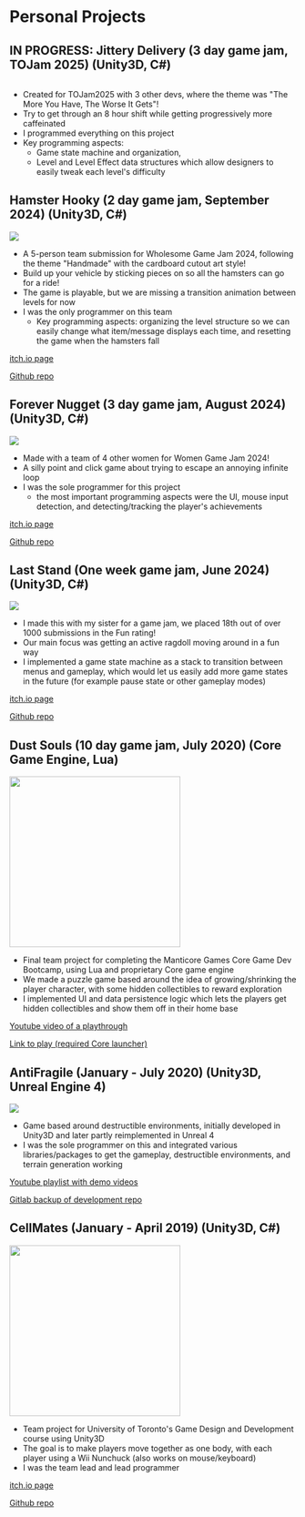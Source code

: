 # Personal Projects

## <b>IN PROGRESS: Jittery Delivery</b> (3 day game jam, TOJam 2025) (Unity3D, C#)
![]()

- Created for TOJam2025 with 3 other devs, where the theme was "The More You Have, The Worse It Gets"!
- Try to get through an 8 hour shift while getting progressively more caffeinated
- I programmed everything on this project
- Key programming aspects:
  - Game state machine and organization,
  - Level and Level Effect data structures which allow designers to easily tweak each level's difficulty

## <b>Hamster Hooky</b> (2 day game jam, September 2024) (Unity3D, C#)
![](https://github.com/user-attachments/assets/ba96a6b4-9d2a-4126-b126-212962b667c8)

- A 5-person team submission for Wholesome Game Jam 2024, following the theme "Handmade" with the cardboard cutout art style!
- Build up your vehicle by sticking pieces on so all the hamsters can go for a ride!
- The game is playable, but we are missing a transition animation between levels for now
- I was the only programmer on this team
  - Key programming aspects: organizing the level structure so we can easily change what item/message displays each time, and resetting the game when the hamsters fall
  
[itch.io page](https://echiem.itch.io/hamster-hooky)
  
[Github repo](https://github.com/ana-damnjanovic/wholesome-jam-2024)

## <b>Forever Nugget</b> (3 day game jam, August 2024) (Unity3D, C#)
![](https://img.itch.zone/aW1hZ2UvMjg5MzcxOS8xNzMwODM3Ni5qcGc=/original/rtmiqc.jpg)

- Made with a team of 4 other women for Women Game Jam 2024!
- A silly point and click game about trying to escape an annoying infinite loop
- I was the sole programmer for this project
  - the most important programming aspects were the UI, mouse input detection, and detecting/tracking the player's achievements 
  
[itch.io page](https://chimera-crafts.itch.io/forever-nugget)
  
[Github repo](https://github.com/ana-damnjanovic/wgj2024)


## <b>Last Stand</b> (One week game jam, June 2024) (Unity3D, C#)
![](https://img.itch.zone/aW1nLzE2NDEzMTIzLnBuZw==/315x250%23c/62Pu0C.png)
  
  - I made this with my sister for a game jam, we placed 18th out of over 1000 submissions in the Fun rating!
  - Our main focus was getting an active ragdoll moving around in a fun way
  - I implemented a game state machine as a stack to transition between menus and gameplay, which would let us easily add more game states in the future (for example pause state or other gameplay modes)

[itch.io page](https://mihmee16374.itch.io/last-stand)
  
[Github repo](https://github.com/ana-damnjanovic/gamedevtvjam)

## <b>Dust Souls</b> (10 day game jam, July 2020) (Core Game Engine, Lua)
<img src="https://manticoreprod-ms.azureedge.net/screenshots/19e189674c924e389097ddc795b1b563_3_nupNxlSQDGQOkNyZINQm1_EBA6ECA0D39A0CA8BAECC3578B81EB83065D9A6E.jpg" height="300">

- Final team project for completing the Manticore Games Core Game Dev Bootcamp, using Lua and proprietary Core game engine
- We made a puzzle game based around the idea of growing/shrinking the player character, with some hidden collectibles to reward exploration
- I implemented UI and data persistence logic which lets the players get hidden collectibles and show them off in their home base
  
[Youtube video of a playthrough](https://www.youtube.com/watch?v=-ZiNRAaijUc&feature=youtu.be)
  
[Link to play (required Core launcher)](https://www.coregames.com/games/19e189/dust-souls)

## <b>AntiFragile</b> (January - July 2020) (Unity3D, Unreal Engine 4)
![](https://i.ytimg.com/vi/TSLQMmQc14k/hqdefault.jpg?sqp=-oaymwEcCPYBEIoBSFXyq4qpAw4IARUAAIhCGAFwAcABBg==&rs=AOn4CLBPN1i_liVxtwqDOBqQdNP8sHiiEw)

- Game based around destructible environments, initially developed in Unity3D and later partly reimplemented in Unreal 4
- I was the sole programmer on this and integrated various libraries/packages to get the gameplay, destructible environments, and terrain generation working

[Youtube playlist with demo videos](https://www.youtube.com/playlist?list=PLlUISXXe2RDXqb7Tgg1MtW3pDOfSkgjxM)
  
[Gitlab backup of development repo](https://gitlab.com/ana-damnjanovic/unity-backup)

## <b>CellMates</b> (January - April 2019) (Unity3D, C#)
<img src="https://img.itch.zone/aW1nLzE5OTkyMDMucG5n/original/uoKzfS.png" height="300">

- Team project for University of Toronto's Game Design and Development course using Unity3D
- The goal is to make players move together as one body, with each player using a Wii Nunchuck (also works on mouse/keyboard)
- I was the team lead and lead programmer

[itch.io page](https://cellmates.itch.io/cell-mates)
  
[Github repo](https://github.com/ana-damnjanovic/CellMates)





